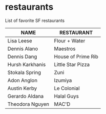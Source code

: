 # restaurants
List of favorite SF restaurants

 NAME | RESTAURANT 
---|---
Lisa Leese | Flour + Water
Dennis Alano | Maestros
Dennis Dang | House of Prime Rib
Hursh Karkhanis | Little Star Pizza
Stokala Spring | Zuni
Adon Anglon | Izumiya
Austin Kerby | Le Colonial
Gerardo Aldana | Halal Guys
Theodora Nguyen | MAC'D